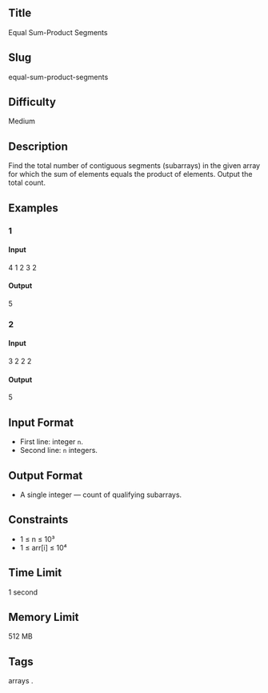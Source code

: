 ## Title

Equal Sum-Product Segments

## Slug

equal-sum-product-segments

## Difficulty

Medium

## Description

Find the total number of contiguous segments (subarrays) in the given array for which the sum of elements equals the product of elements. Output the total count.

## Examples

### 1

#### Input

4
1 2 3 2

#### Output
5

### 2

#### Input

3
2 2 2

#### Output
5

## Input Format

- First line: integer `n`.  
- Second line: `n` integers.

## Output Format

- A single integer — count of qualifying subarrays.

## Constraints

- 1 ≤ n ≤ 10³  
- 1 ≤ arr[i] ≤ 10⁴

## Time Limit

1 second

## Memory Limit

512 MB

## Tags

arrays .
